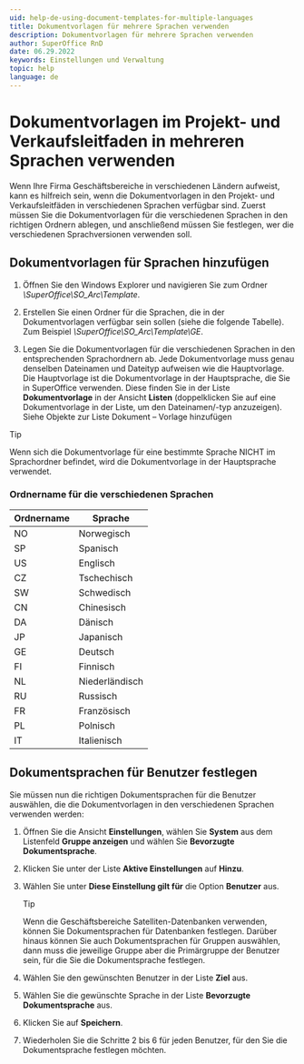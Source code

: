 ```yaml
---
uid: help-de-using-document-templates-for-multiple-languages
title: Dokumentvorlagen für mehrere Sprachen verwenden
description: Dokumentvorlagen für mehrere Sprachen verwenden
author: SuperOffice RnD
date: 06.29.2022
keywords: Einstellungen und Verwaltung
topic: help
language: de
---
```


# Dokumentvorlagen im Projekt- und Verkaufsleitfaden in mehreren Sprachen verwenden

Wenn Ihre Firma Geschäftsbereiche in verschiedenen Ländern aufweist, kann es hilfreich sein, wenn die Dokumentvorlagen in den Projekt- und Verkaufsleitfäden in verschiedenen Sprachen verfügbar sind. Zuerst müssen Sie die Dokumentvorlagen für die verschiedenen Sprachen in den richtigen Ordnern ablegen, und anschließend müssen Sie festlegen, wer die verschiedenen Sprachversionen verwenden soll.

## Dokumentvorlagen für Sprachen hinzufügen

1. Öffnen Sie den Windows Explorer und navigieren Sie zum Ordner *\\SuperOffice\\SO_Arc\\Template*.

2. Erstellen Sie einen Ordner für die Sprachen, die in der Dokumentvorlagen verfügbar sein sollen (siehe die folgende Tabelle). Zum Beispiel *\\SuperOffice\\SO_Arc\\Template\\GE*.

3. Legen Sie die Dokumentvorlagen für die verschiedenen Sprachen in den entsprechenden Sprachordnern ab. Jede Dokumentvorlage muss genau denselben Dateinamen und Dateityp aufweisen wie die Hauptvorlage. Die Hauptvorlage ist die Dokumentvorlage in der Hauptsprache, die Sie in SuperOffice verwenden. Diese finden Sie in der Liste **Dokumentvorlage** in der Ansicht **Listen** (doppelklicken Sie auf eine Dokumentvorlage in der Liste, um den Dateinamen/-typ anzuzeigen). Siehe Objekte zur Liste Dokument – Vorlage hinzufügen

> [!TIP]
> Wenn sich die Dokumentvorlage für eine bestimmte Sprache NICHT im Sprachordner befindet, wird die Dokumentvorlage in der Hauptsprache verwendet.

### Ordnername für die verschiedenen Sprachen

| Ordnername | Sprache |
|---|---|
| NO | Norwegisch |
| SP | Spanisch |
| US | Englisch |
| CZ | Tschechisch |
| SW | Schwedisch |
| CN | Chinesisch |
| DA | Dänisch |
| JP | Japanisch |
| GE | Deutsch |
| FI | Finnisch |
| NL | Niederländisch |
| RU | Russisch |
| FR | Französisch |
| PL | Polnisch |
| IT | Italienisch |

## Dokumentsprachen für Benutzer festlegen

Sie müssen nun die richtigen Dokumentsprachen für die Benutzer auswählen, die die Dokumentvorlagen in den verschiedenen Sprachen verwenden werden:

1. Öffnen Sie die Ansicht **Einstellungen**, wählen Sie **System** aus dem Listenfeld **Gruppe anzeigen** und wählen Sie **Bevorzugte Dokumentsprache**.

2. Klicken Sie unter der Liste **Aktive Einstellungen** auf **Hinzu**.

3. Wählen Sie unter **Diese Einstellung gilt für** die Option **Benutzer** aus.

    > [!TIP]
    > Wenn die Geschäftsbereiche Satelliten-Datenbanken verwenden, können Sie Dokumentsprachen für Datenbanken festlegen. Darüber hinaus können Sie auch Dokumentsprachen für Gruppen auswählen, dann muss die jeweilige Gruppe aber die Primärgruppe der Benutzer sein, für die Sie die Dokumentsprache festlegen.

4. Wählen Sie den gewünschten Benutzer in der Liste **Ziel** aus.

5. Wählen Sie die gewünschte Sprache in der Liste **Bevorzugte Dokumentsprache** aus.

6. Klicken Sie auf **Speichern**.

7. Wiederholen Sie die Schritte 2 bis 6 für jeden Benutzer, für den Sie die Dokumentsprache festlegen möchten.
